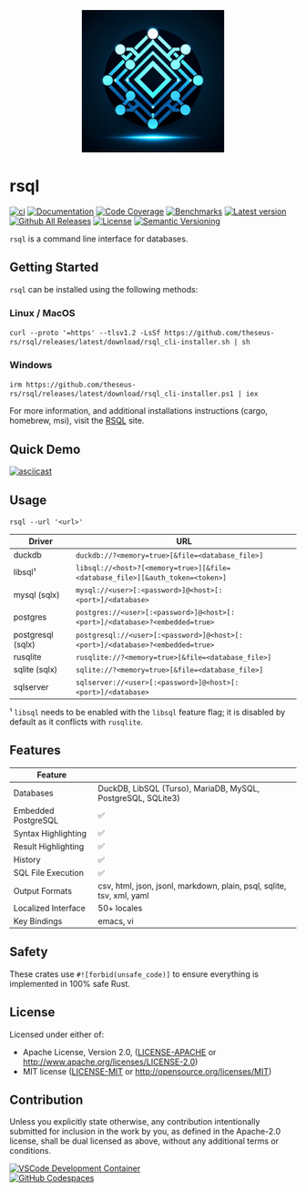 <p align="center"><img width="250" height="250" src="rsql_cli/resources/rsql.png"></p>

# rsql

[![ci](https://github.com/theseus-rs/rsql/actions/workflows/ci.yml/badge.svg?branch=main)](https://github.com/theseus-rs/rsql/actions/workflows/ci.yml)
[![Documentation](https://docs.rs/rsql_core/badge.svg)](https://docs.rs/rsql_core)
[![Code Coverage](https://codecov.io/gh/theseus-rs/rsql/branch/main/graph/badge.svg)](https://codecov.io/gh/theseus-rs/rsql)
[![Benchmarks](https://img.shields.io/badge/%F0%9F%90%B0_bencher-enabled-6ec241)](https://bencher.dev/perf/theseus-rs-rsql)
[![Latest version](https://img.shields.io/crates/v/rsql_cli.svg)](https://crates.io/crates/rsql_cli)
[![Github All Releases](https://img.shields.io/github/downloads/theseus-rs/rsql/total.svg)](https://theseus-rs.github.io/rsql/rsql_cli/)
[![License](https://img.shields.io/crates/l/rsql_cli)](https://github.com/theseus-rs/rsql_cli#license)
[![Semantic Versioning](https://img.shields.io/badge/%E2%9A%99%EF%B8%8F_SemVer-2.0.0-blue)](https://semver.org/spec/v2.0.0.html)

`rsql` is a command line interface for databases.

## Getting Started

`rsql` can be installed using the following methods:

### Linux / MacOS

```shell
curl --proto '=https' --tlsv1.2 -LsSf https://github.com/theseus-rs/rsql/releases/latest/download/rsql_cli-installer.sh | sh
```

### Windows

```shell
irm https://github.com/theseus-rs/rsql/releases/latest/download/rsql_cli-installer.ps1 | iex
```

For more information, and additional installations instructions (cargo, homebrew, msi),
visit the [RSQL](https://theseus-rs.github.io/rsql/rsql_cli/) site.

## Quick Demo

[![asciicast](https://asciinema.org/a/647597.svg)](https://asciinema.org/a/647597)

## Usage

```shell
rsql --url '<url>'
```

| Driver            | URL                                                                           |
|-------------------|-------------------------------------------------------------------------------|
| duckdb            | `duckdb://?<memory=true>[&file=<database_file>]`                              |
| libsql¹           | `libsql://<host>?[<memory=true>][&file=<database_file>][&auth_token=<token>]` |
| mysql (sqlx)      | `mysql://<user>[:<password>]@<host>[:<port>]/<database>`                      |
| postgres          | `postgres://<user>[:<password>]@<host>[:<port>]/<database>?<embedded=true>`   |
| postgresql (sqlx) | `postgresql://<user>[:<password>]@<host>[:<port>]/<database>?<embedded=true>` |
| rusqlite          | `rusqlite://?<memory=true>[&file=<database_file>]`                            |
| sqlite (sqlx)     | `sqlite://?<memory=true>[&file=<database_file>]`                              |
| sqlserver         | `sqlserver://<user>[:<password>]@<host>[:<port>]/<database>`                  |

¹ `libsql` needs to be enabled with the `libsql` feature flag; it is disabled by default as it conflicts
with `rusqlite`.

## Features

| Feature             |                                                                       |
|---------------------|-----------------------------------------------------------------------|
| Databases           | DuckDB, LibSQL (Turso), MariaDB, MySQL, PostgreSQL, SQLite3)          |
| Embedded PostgreSQL | ✅                                                                     |
| Syntax Highlighting | ✅                                                                     |
| Result Highlighting | ✅                                                                     |
| History             | ✅                                                                     |
| SQL File Execution  | ✅                                                                     |
| Output Formats      | csv, html, json, jsonl, markdown, plain, psql, sqlite, tsv, xml, yaml |
| Localized Interface | 50+ locales                                                           |
| Key Bindings        | emacs, vi                                                             |

## Safety

These crates use `#![forbid(unsafe_code)]` to ensure everything is implemented in 100% safe Rust.

## License

Licensed under either of:

- Apache License, Version 2.0, ([LICENSE-APACHE](LICENSE-APACHE) or <http://www.apache.org/licenses/LICENSE-2.0>)
- MIT license ([LICENSE-MIT](LICENSE-MIT) or <http://opensource.org/licenses/MIT>)

## Contribution

Unless you explicitly state otherwise, any contribution intentionally submitted
for inclusion in the work by you, as defined in the Apache-2.0 license, shall be dual licensed as above, without any
additional terms or conditions.

<a href="https://vscode.dev/redirect?url=vscode://ms-vscode-remote.remote-containers/cloneInVolume?url=https://github.com/theseus-rs/rsql">
<img
  src="https://img.shields.io/static/v1?label=VSCode%20Development%20Container&logo=visualstudiocode&message=Open&color=orange"
  alt="VSCode Development Container"
/>
</a>
<br/>
<a href="https://github.dev/theseus-rs/rsql">
<img
  src="https://img.shields.io/static/v1?label=GitHub%20Codespaces&logo=github&message=Open&color=orange"
  alt="GitHub Codespaces"
/>
</a>
